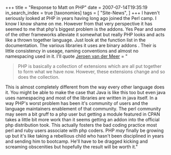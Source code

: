 +++
title = "Response to Matt on PHP"
date = 2007-07-14T19:35:19
in_search_index = true
[taxonomies]
tags = [
"Site-News",
]
+++
I haven't seriously looked at PHP in years having long ago joined the Perl camp. I know I know shame on me. However from that very perspective it has seemed to me that php's biggest problem is the addons. Yes Pear and some of the other frameworks alleviate it somewhat but really PHP looks and acts like a thrown together language. Just look at the function list in the documentation. The various libraries it uses are binary addons . Their is little consistency in useage, naming conventions and almost no namespacing used in it. I'll quote <a href="http://jero.net/articles/php6">Jeroen van der Meer</a> = "<blockquote>PHP is basically a collection of extensions which are all put together to form what we have now. However, these extensions change and so does the collection.</blockquote> This is almost completely different from the way every other language does it. You might be able to make the case that Java is like this too but even java uses namespacing and most of the libraries are written in java itself. In a way PHP's worst problem has been it's community of users and the language maintainers enablement of that community. The perl community may seem a bit gruff to a php user but getting a module featured in CPAN takes a little bit more work than it seems getting an addon into the official php distribution took. This actually fosters the bad coding practice most perl and ruby users associate with php coders. PHP <em>may</em> finally be growing up but it's like taking a rebellious child who hasn't been disciplined in years and sending him to bootcamp. He'll have to be dragged kicking and screaming obscenities but hopefully the result will be worth it."

